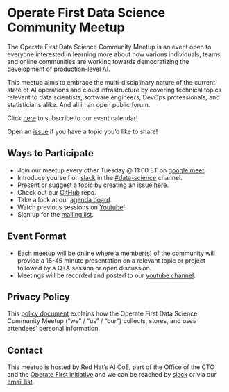 # Operate First Data Science Community Meetup

The Operate First Data Science Community Meetup is an event open to everyone interested in learning more about how various individuals, teams, and online communities are working towards democratizing the development of production-level AI. 

This meetup aims to embrace the multi-disciplinary nature of the current state of AI operations and cloud infrastructure by covering technical topics relevant to data scientists, software engineers, DevOps professionals, and statisticians alike. And all in an open public forum.  

Click [here](https://calendar.google.com/calendar/u/2?cid=N3QyMm1ydm92amNmdTZqZm5ucDRuMmtkZTRAZ3JvdXAuY2FsZW5kYXIuZ29vZ2xlLmNvbQ) to subscribe to our event calendar!

Open an [issue](https://github.com/aicoe-aiops/cloud-first-data-science-community/issues/new/choose) if you have a topic you’d like to share!


## Ways to Participate

* Join our meetup every other Tuesday @ 11:00 ET on [google meet](https://meet.google.com/eyb-yegj-gji).
* Introduce yourself on [slack](https://join.slack.com/t/operatefirst/shared_invite/zt-o2gn4wn8-O39g7sthTAuPCvaCNRnLww) in the 
[#data-science](https://operatefirst.slack.com/archives/C02KY881CJE) channel.
* Present or suggest a topic by creating an issue [here](https://github.com/aicoe-aiops/cloud-first-data-science-community/issues/new/choose). 
* Check out our [GitHub](https://github.com/aicoe-aiops/cloud-first-data-science-community) repo.
* Take a look at our [agenda board](https://github.com/orgs/aicoe-aiops/projects/28).
* Watch previous sessions on [Youtube](https://www.youtube.com/channel/UCe87bwqlGoBQs2RvMQZ5_sg)!
* Sign up for the [mailing list](https://lists.operate-first.cloud/admin/lists/community.lists.operate-first.cloud/).



## Event Format

* Each meetup will be online where a member(s) of the community will provide a 15-45 minute presentation on a relevant topic or project followed by a Q+A session or open discussion.
* Meetings will be recorded and posted to our [youtube channel](https://www.youtube.com/channel/UCe87bwqlGoBQs2RvMQZ5_sg).

## Privacy Policy

This [policy document](privacy-policy.md) explains how the Operate First Data Science Community Meetup (“we” / “us” / “our”) collects, stores, and uses attendees’ personal information.

## Contact

This meetup is hosted by Red Hat’s AI CoE, part of the Office of the CTO and the [Operate First initiative](https://www.operate-first.cloud/) and we can be reached by [slack](https://join.slack.com/t/operatefirst/shared_invite/zt-o2gn4wn8-O39g7sthTAuPCvaCNRnLww) or via our [email list](https://lists.operate-first.cloud/admin/lists/community.lists.operate-first.cloud/). 
